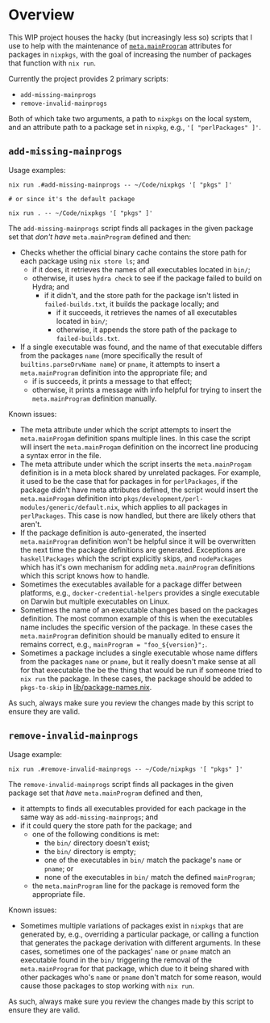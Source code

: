 # Overview

This WIP project houses the hacky (but increasingly less so) scripts that I use to help with the maintenance of [`meta.mainProgram`](https://nixos.org/manual/nixpkgs/stable/#var-meta-mainProgram) attributes for packages in `nixpkgs`, with the goal of increasing the number of packages that function with `nix run`.

Currently the project provides 2 primary scripts:

* `add-missing-mainprogs`
* `remove-invalid-mainprogs`

Both of which take two arguments, a path to `nixpkgs` on the local system, and an attribute path to a package set in `nixpkg`, e.g., `'[ "perlPackages" ]'`.

## `add-missing-mainprogs`

Usage examples:

```
nix run .#add-missing-mainprogs -- ~/Code/nixpkgs '[ "pkgs" ]'

# or since it's the default package

nix run . -- ~/Code/nixpkgs '[ "pkgs" ]'
```

The `add-missing-mainprogs` script finds all packages in the given package set that _don't have_ `meta.mainProgram` defined and then:

* Checks whether the official binary cache contains the store path for each package using `nix store ls`; and
  * if it does, it retrieves the names of all executables located in `bin/`;
  * otherwise, it uses `hydra check` to see if the package failed to build on Hydra; and
    * if it didn't, and the store path for the package isn't listed in `failed-builds.txt`, it builds the package locally; and
      * if it succeeds, it retrieves the names of all executables located in `bin/`;
      * otherwise, it appends the store path of the package to `failed-builds.txt`.
* If a single executable was found, and the name of that executable differs from the packages `name` (more specifically the result of `builtins.parseDrvName name`) or `pname`, it attempts to insert a `meta.mainProgram` definition into the appropriate file; and
  * if is succeeds, it prints a message to that effect;
  * otherwise, it prints a message with info helpful for trying to insert the `meta.mainProgram` definition manually.

Known issues:

* The meta attribute under which the script attempts to insert the `meta.mainProgam` definition spans multiple lines. In this case the script will insert the `meta.mainProgam` definition on the incorrect line producing a syntax error in the file.
* The meta attribute under which the script inserts the `meta.mainProgam` definition is in a meta block shared by unrelated packages. For example, it used to be the case that for packages in for `perlPackages`, if the package didn't have meta attributes defined, the script would insert the `meta.mainProgam` definition into `pkgs/development/perl-modules/generic/default.nix`, which applies to all packages in `perlPackages`. This case is now handled, but there are likely others that aren't.
* If the package definition is auto-generated, the inserted `meta.mainProgram` definition won't be helpful since it will be overwritten the next time the package definitions are generated. Exceptions are `haskellPackages` which the script explicitly skips, and `nodePackages` which has it's own mechanism for adding `meta.mainProgram` definitions which this script knows how to handle.
* Sometimes the executables available for a package differ between platforms, e.g., `docker-credential-helpers` provides a single executable on Darwin but multiple executables on Linux.
* Sometimes the name of an executable changes based on the packages definition. The most common example of this is when the executables name includes the specific version of the package. In these cases the `meta.mainProgram` definition should be manually edited to ensure it remains correct, e.g., `mainProgram = "foo_${version}";`.
* Sometimes a package includes a single executable whose name differs from the packages `name` or `pname`, but it really doesn't make sense at all for that executable the be the thing that would be run if someone tried to `nix run` the package. In these cases, the package should be added to `pkgs-to-skip` in [lib/package-names.nix](./lib/package-names.nix).

As such, always make sure you review the changes made by this script to ensure they are valid.

## `remove-invalid-mainprogs`

Usage example:

```
nix run .#remove-invalid-mainprogs -- ~/Code/nixpkgs '[ "pkgs" ]'
```

The `remove-invalid-mainprogs` script finds all packages in the given package set that _have_ `meta.mainProgram` defined and then,

* it attempts to finds all executables provided for each package in the same way as `add-missing-mainprogs`; and
* if it could query the store path for the package; and
  * one of the following conditions is met:
    * the `bin/` directory doesn't exist;
    * the `bin/` directory is empty;
    * one of the executables in `bin/` match the package's `name` or `pname`; or
    * none of the executables in `bin/` match the defined `mainProgram`;
  * the `meta.mainProgram` line for the package is removed form the appropriate file.

Known issues:

* Sometimes multiple variations of packages exist in `nixpkgs` that are generated by, e.g., overriding a particular package, or calling a function that generates the package derivation with different arguments. In these cases, sometimes one of the packages' `name` or `pname` match an executable found in the `bin/` triggering the removal of the `meta.mainProgram` for that package, which due to it being shared with other packages who's `name` or `pname` don't match for some reason, would cause those packages to stop working with `nix run`.

As such, always make sure you review the changes made by this script to ensure they are valid.
